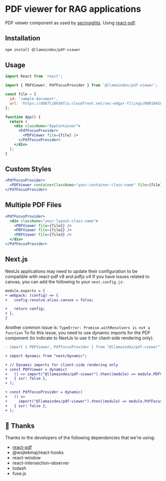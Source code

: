 # PDF viewer for RAG applications

PDF viewer component as used by [secinsights](https://github.com/run-llama/sec-insights). Using [react-pdf](https://github.com/wojtekmaj/react-pdf).

## Installation

```bash
npm install @llamaindex/pdf-viewer
```

## Usage

```jsx
import React from 'react';

import { PDFViewer, PdfFocusProvider } from '@llamaindex/pdf-viewer';

const file = {
  id: 'sample-document',
  url: 'https://d687lz8k56fia.cloudfront.net/sec-edgar-filings/0001045810/10-Q/0001045810-22-000147/filing-details.pdf',
};

function App() {
  return (
    <div className="AppContainer">
      <PdfFocusProvider>
        <PDFViewer file={file} />
      </PdfFocusProvider>
    </div>
  );
}
```

## Custom Styles

```jsx
<PdfFocusProvider>
  <PDFViewer containerClassName="your-container-class-name" file={file} />
</PdfFocusProvider>
```

## Multiple PDF Files

```jsx
<PdfFocusProvider>
  <div className="your-layout-class-name">
    <PDFViewer file={file1} />
    <PDFViewer file={file2} />
    <PDFViewer file={file3} />
  </div>
</PdfFocusProvider>
```

## Next.js

NextJs applications may need to update their configuration to be compatible with react-pdf v9 and pdfjs v4
If you have issues related to canvas, you can add the following to your `next.config.js`:

```diff
module.exports = {
+ webpack: (config) => {
+   config.resolve.alias.canvas = false;

+   return config;
+ },
}
```

Another common issue is: `TypeError: Promise.withResolvers is not a function`
To fix this issue, you need to use dynamic imports for the PDF component (to indicate to NextJs to use it for client-side rendering only).

```diff
- import { PDFViewer, PdfFocusProvider } from "@llamaindex/pdf-viewer";

+ import dynamic from "next/dynamic";

+ // Dynamic imports for client-side rendering only
+ const PDFViewer = dynamic(
+   () => import("@llamaindex/pdf-viewer").then((module) => module.PDFViewer),
+   { ssr: false },
+ );

+ const PdfFocusProvider = dynamic(
+   () =>
+     import("@llamaindex/pdf-viewer").then((module) => module.PdfFocusProvider),
+   { ssr: false },
+ );
```

## 🙏 Thanks

Thanks to the developers of the following dependencies that we're using:

- [react-pdf](https://github.com/wojtekmaj/react-pdf)
- @wojtekmaj/react-hooks
- react-window
- react-intersection-observer
- lodash
- fuse.js
